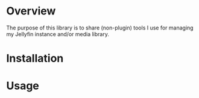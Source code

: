 # Overview
The purpose of this library is to share (non-plugin) tools I use for managing my Jellyfin instance and/or media library.

# Installation

# Usage

